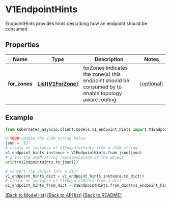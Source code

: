# V1EndpointHints

EndpointHints provides hints describing how an endpoint should be consumed.

## Properties

Name | Type | Description | Notes
------------ | ------------- | ------------- | -------------
**for_zones** | [**List[V1ForZone]**](V1ForZone.md) | forZones indicates the zone(s) this endpoint should be consumed by to enable topology aware routing. | [optional] 

## Example

```python
from kubernetes_asyncio.client.models.v1_endpoint_hints import V1EndpointHints

# TODO update the JSON string below
json = "{}"
# create an instance of V1EndpointHints from a JSON string
v1_endpoint_hints_instance = V1EndpointHints.from_json(json)
# print the JSON string representation of the object
print(V1EndpointHints.to_json())

# convert the object into a dict
v1_endpoint_hints_dict = v1_endpoint_hints_instance.to_dict()
# create an instance of V1EndpointHints from a dict
v1_endpoint_hints_from_dict = V1EndpointHints.from_dict(v1_endpoint_hints_dict)
```
[[Back to Model list]](../README.md#documentation-for-models) [[Back to API list]](../README.md#documentation-for-api-endpoints) [[Back to README]](../README.md)


